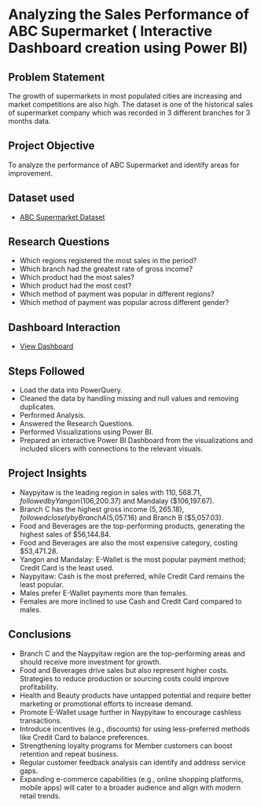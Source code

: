 # Analyzing the Sales Performance of ABC Supermarket ( Interactive Dashboard creation using Power BI)
## Problem Statement
The growth of supermarkets in most populated cities are increasing and market competitions are also high. The dataset is one of the historical sales of supermarket company which was recorded in 3 different branches for 3 months data. 
## Project Objective
To analyze the performance of ABC Supermarket and identify areas for improvement.

## Dataset used
- <a href="https://github.com/shakiramarion/Data-Analysis-with-Power-BI/blob/main/supermarket_sales%20-%20Sheet1.csv">ABC Supermarket Dataset</a>

## Research Questions
- Which regions registered the most sales in the period?
-	Which branch had the greatest rate of gross income?
-	Which product had the most sales?
-	Which product had the most cost?
-	Which method of payment was popular in different regions?
-	Which method of payment was popular across different gender?  

## Dashboard Interaction
- <a href="https://github.com/shakiramarion/Data-Analysis-with-Power-BI/blob/main/MARION%20SHISIA%20POWER%20BI%20PROJECT.pdf">View Dashboard</a>

## Steps Followed
- Load the data into PowerQuery.
- Cleaned the data by handling missing and null values and removing duplicates.
- Performed Analysis.
- Answered the Research Questions.
- Performed Visualizations using Power BI.
- Prepared an interactive Power BI Dashboard from the visualizations and included slicers with connections to the relevant visuals.

## Project Insights
- Naypyitaw is the leading region in sales with $110,568.71, followed by Yangon ($106,200.37) and Mandalay ($106,197.67).
- Branch C has the highest gross income ($5,265.18), followed closely by Branch A ($5,057.16) and Branch B ($5,057.03).
- Food and Beverages are the top-performing products, generating the highest sales of $56,144.84.
- Food and Beverages are also the most expensive category, costing $53,471.28.
- Yangon and Mandalay: E-Wallet is the most popular payment method; Credit Card is the least used.
- Naypyitaw: Cash is the most preferred, while Credit Card remains the least popular.
- Males prefer E-Wallet payments more than females.
- Females are more inclined to use Cash and Credit Card compared to males.

## Conclusions
- Branch C and the Naypyitaw region are the top-performing areas and should receive more investment for growth.
- Food and Beverages drive sales but also represent higher costs. Strategies to reduce production or sourcing costs could improve profitability.
- Health and Beauty products have untapped potential and require better marketing or promotional efforts to increase demand.
- Promote E-Wallet usage further in Naypyitaw to encourage cashless transactions.
- Introduce incentives (e.g., discounts) for using less-preferred methods like Credit Card to balance preferences.
- Strengthening loyalty programs for Member customers can boost retention and repeat business.
- Regular customer feedback analysis can identify and address service gaps.
- Expanding e-commerce capabilities (e.g., online shopping platforms, mobile apps) will cater to a broader audience and align with modern retail trends.







